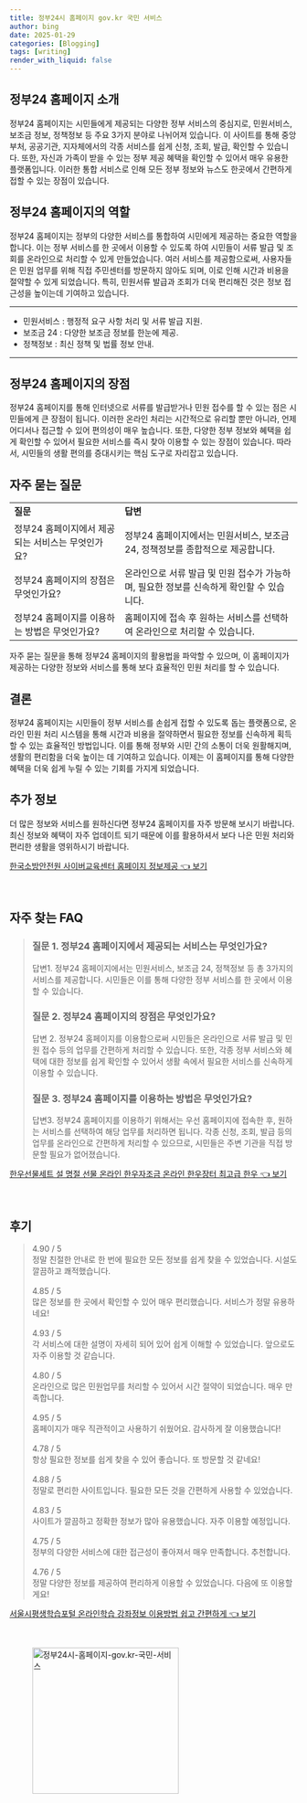 ```yaml
---
title: 정부24시 홈페이지 gov.kr 국민 서비스
author: bing
date: 2025-01-29
categories: [Blogging]
tags: [writing]
render_with_liquid: false
---
```



<h2 id='정부24_홈페이지_소개'>정부24 홈페이지 소개</h2>

<p>정부24 홈페이지는 시민들에게 제공되는 다양한 정부 서비스의 중심지로, 민원서비스, 보조금 정보, 정책정보 등 주요 3가지 분야로 나뉘어져 있습니다. 이 사이트를 통해 중앙부처, 공공기관, 지자체에서의 각종 서비스를 쉽게 신청, 조회, 발급, 확인할 수 있습니다. 또한, 자신과 가족이 받을 수 있는 정부 제공 혜택을 확인할 수 있어서 매우 유용한 플랫폼입니다. 이러한 통합 서비스로 인해 모든 정부 정보와 뉴스도 한곳에서 간편하게 접할 수 있는 장점이 있습니다.</p>

<h2 id='정부24_홈페이지의_역할'>정부24 홈페이지의 역할</h2>

<p>정부24 홈페이지는 정부의 다양한 서비스를 통합하여 시민에게 제공하는 중요한 역할을 합니다. 이는 정부 서비스를 한 곳에서 이용할 수 있도록 하여 시민들이 서류 발급 및 조회를 온라인으로 처리할 수 있게 만들었습니다. 여러 서비스를 제공함으로써, 사용자들은 민원 업무를 위해 직접 주민센터를 방문하지 않아도 되며, 이로 인해 시간과 비용을 절약할 수 있게 되었습니다. 특히, 민원서류 발급과 조회가 더욱 편리해진 것은 정보 접근성을 높이는데 기여하고 있습니다.</p>

<hr />

<ul>
    <li>민원서비스 : 행정적 요구 사항 처리 및 서류 발급 지원.</li>
    <li>보조금 24 : 다양한 보조금 정보를 한눈에 제공.</li>
    <li>정책정보 : 최신 정책 및 법률 정보 안내.</li>
</ul>

<hr />

<h2 id='정부24_홈페이지의_장점'>정부24 홈페이지의 장점</h2>

<p>정부24 홈페이지를 통해 인터넷으로 서류를 발급받거나 민원 접수를 할 수 있는 점은 시민들에게 큰 장점이 됩니다. 이러한 온라인 처리는 시간적으로 유리할 뿐만 아니라, 언제 어디서나 접근할 수 있어 편의성이 매우 높습니다. 또한, 다양한 정부 정보와 혜택을 쉽게 확인할 수 있어서 필요한 서비스를 즉시 찾아 이용할 수 있는 장점이 있습니다. 따라서, 시민들의 생활 편의를 증대시키는 핵심 도구로 자리잡고 있습니다.</p>

<h2 id='자주_묻는_질문'>자주 묻는 질문</h2>

<table>
    <tr>
        <td><b>질문</b></td>
        <td><b>답변</b></td>
    </tr>
    <tr>
        <td>정부24 홈페이지에서 제공되는 서비스는 무엇인가요?</td>
        <td>정부24 홈페이지에서는 민원서비스, 보조금 24, 정책정보를 종합적으로 제공합니다.</td>
    </tr>
    <tr>
        <td>정부24 홈페이지의 장점은 무엇인가요?</td>
        <td>온라인으로 서류 발급 및 민원 접수가 가능하며, 필요한 정보를 신속하게 확인할 수 있습니다.</td>
    </tr>
    <tr>
        <td>정부24 홈페이지를 이용하는 방법은 무엇인가요?</td>
        <td>홈페이지에 접속 후 원하는 서비스를 선택하여 온라인으로 처리할 수 있습니다.</td>
    </tr>
</table>

<p>자주 묻는 질문을 통해 정부24 홈페이지의 활용법을 파악할 수 있으며, 이 홈페이지가 제공하는 다양한 정보와 서비스를 통해 보다 효율적인 민원 처리를 할 수 있습니다.</p>

<h2 id='결론'>결론</h2>

<p>정부24 홈페이지는 시민들이 정부 서비스를 손쉽게 접할 수 있도록 돕는 플랫폼으로, 온라인 민원 처리 시스템을 통해 시간과 비용을 절약하면서 필요한 정보를 신속하게 획득할 수 있는 효율적인 방법입니다. 이를 통해 정부와 시민 간의 소통이 더욱 원활해지며, 생활의 편리함을 더욱 높이는 데 기여하고 있습니다. 이제는 이 홈페이지를 통해 다양한 혜택을 더욱 쉽게 누릴 수 있는 기회를 가지게 되었습니다.</p>

<h2 id='추가_정보'>추가 정보</h2>

<p>더 많은 정보와 서비스를 원하신다면 정부24 홈페이지를 자주 방문해 보시기 바랍니다. 최신 정보와 혜택이 자주 업데이트 되기 때문에 이를 활용하셔서 보다 나은 민원 처리와 편리한 생활을 영위하시기 바랍니다.</p>


<p><a class="click-button" title="한국소방안전원 사이버교육센터 홈페이지 정보제공" href="https://greenforu.github.io/posts/%ED%95%9C%EA%B5%AD%EC%86%8C%EB%B0%A9%EC%95%88%EC%A0%84%EC%9B%90-%EC%82%AC%EC%9D%B4%EB%B2%84%EA%B5%90%EC%9C%A1%EC%84%BC%ED%84%B0-%ED%99%88%ED%8E%98%EC%9D%B4%EC%A7%80-%EC%A0%95%EB%B3%B4%EC%A0%9C%EA%B3%B5/" rel="dofollow">한국소방안전원 사이버교육센터 홈페이지 정보제공 👈 보기</a></p><br>
<h2 id='자주_찾는_FAQ'>자주 찾는 FAQ</h2>
<div itemscope="" itemtype="https://schema.org/FAQPage"> 
<blockquote> 
<div itemscope="" itemprop="mainEntity" itemtype="https://schema.org/Question"> 
<h3 itemprop="name">질문 1. 정부24 홈페이지에서 제공되는 서비스는 무엇인가요?</h3> 
<div itemscope="" itemprop="acceptedAnswer" itemtype="https://schema.org/Answer"> 
<span itemprop="text"> 
<p>답변1. 정부24 홈페이지에서는 민원서비스, 보조금 24, 정책정보 등 총 3가지의 서비스를 제공합니다. 시민들은 이를 통해 다양한 정부 서비스를 한 곳에서 이용할 수 있습니다.</p> 
</span> 
</div> 
</div> 
<div itemscope="" itemprop="mainEntity" itemtype="https://schema.org/Question"> 
<h3 itemprop="name">질문 2. 정부24 홈페이지의 장점은 무엇인가요?</h3> 
<div itemscope="" itemprop="acceptedAnswer" itemtype="https://schema.org/Answer"> 
<span itemprop="text"> 
<p>답변 2. 정부24 홈페이지를 이용함으로써 시민들은 온라인으로 서류 발급 및 민원 접수 등의 업무를 간편하게 처리할 수 있습니다. 또한, 각종 정부 서비스와 혜택에 대한 정보를 쉽게 확인할 수 있어서 생활 속에서 필요한 서비스를 신속하게 이용할 수 있습니다.</p> 
</span> 
</div> 
</div> 
<div itemscope="" itemprop="mainEntity" itemtype="https://schema.org/Question"> 
<h3 itemprop="name">질문 3. 정부24 홈페이지를 이용하는 방법은 무엇인가요?</h3> 
<div itemscope="" itemprop="acceptedAnswer" itemtype="https://schema.org/Answer"> 
<span itemprop="text"> 
<p>답변3. 정부24 홈페이지를 이용하기 위해서는 우선 홈페이지에 접속한 후, 원하는 서비스를 선택하여 해당 업무를 처리하면 됩니다. 각종 신청, 조회, 발급 등의 업무를 온라인으로 간편하게 처리할 수 있으므로, 시민들은 주변 기관을 직접 방문할 필요가 없어졌습니다.</p> 
</span> 
</div> 
</div> 
</blockquote> 
</div>
<p><a class="click-button" title="한우선물세트 설 명절 선물 온라인 한우자조금 온라인 한우장터 최고급 한우" href="https://greenforu.github.io/posts/%ED%95%9C%EC%9A%B0%EC%84%A0%EB%AC%BC%EC%84%B8%ED%8A%B8-%EC%84%A4-%EB%AA%85%EC%A0%88-%EC%84%A0%EB%AC%BC-%EC%98%A8%EB%9D%BC%EC%9D%B8-%ED%95%9C%EC%9A%B0%EC%9E%90%EC%A1%B0%EA%B8%88-%EC%98%A8%EB%9D%BC%EC%9D%B8-%ED%95%9C%EC%9A%B0%EC%9E%A5%ED%84%B0-%EC%B5%9C%EA%B3%A0%EA%B8%89-%ED%95%9C%EC%9A%B0/" rel="dofollow">한우선물세트 설 명절 선물 온라인 한우자조금 온라인 한우장터 최고급 한우 👈 보기</a></p><br>
<h2 id='후기'>후기</h2>
<div itemscope itemtype="https://schema.org/Product">
  <blockquote>
  <div itemprop="review" itemscope itemtype="https://schema.org/Review">
      <div itemprop="reviewRating" itemscope itemtype="https://schema.org/Rating"> <span itemprop="ratingValue">4.90</span> / <span itemprop="bestRating">5</span> </div>
      <span itemprop="reviewBody">정말 친절한 안내로 한 번에 필요한 모든 정보를 쉽게 찾을 수 있었습니다. 시설도 깔끔하고 쾌적했습니다.</span>
  </div>
  <br>
  <div itemprop="review" itemscope itemtype="https://schema.org/Review">
      <div itemprop="reviewRating" itemscope itemtype="https://schema.org/Rating"> <span itemprop="ratingValue">4.85</span> / <span itemprop="bestRating">5</span> </div>
      <span itemprop="reviewBody">많은 정보를 한 곳에서 확인할 수 있어 매우 편리했습니다. 서비스가 정말 유용하네요!</span>
  </div>
  <br>
  <div itemprop="review" itemscope itemtype="https://schema.org/Review">
      <div itemprop="reviewRating" itemscope itemtype="https://schema.org/Rating"> <span itemprop="ratingValue">4.93</span> / <span itemprop="bestRating">5</span> </div>
      <span itemprop="reviewBody">각 서비스에 대한 설명이 자세히 되어 있어 쉽게 이해할 수 있었습니다. 앞으로도 자주 이용할 것 같습니다.</span>
  </div>
  <br>
  <div itemprop="review" itemscope itemtype="https://schema.org/Review">
      <div itemprop="reviewRating" itemscope itemtype="https://schema.org/Rating"> <span itemprop="ratingValue">4.80</span> / <span itemprop="bestRating">5</span> </div>
      <span itemprop="reviewBody">온라인으로 많은 민원업무를 처리할 수 있어서 시간 절약이 되었습니다. 매우 만족합니다.</span>
  </div>
  <br>
  <div itemprop="review" itemscope itemtype="https://schema.org/Review">
      <div itemprop="reviewRating" itemscope itemtype="https://schema.org/Rating"> <span itemprop="ratingValue">4.95</span> / <span itemprop="bestRating">5</span> </div>
      <span itemprop="reviewBody">홈페이지가 매우 직관적이고 사용하기 쉬웠어요. 감사하게 잘 이용했습니다!</span>
  </div>
  <br>
  <div itemprop="review" itemscope itemtype="https://schema.org/Review">
      <div itemprop="reviewRating" itemscope itemtype="https://schema.org/Rating"> <span itemprop="ratingValue">4.78</span> / <span itemprop="bestRating">5</span> </div>
      <span itemprop="reviewBody">항상 필요한 정보를 쉽게 찾을 수 있어 좋습니다. 또 방문할 것 같네요!</span>
  </div>
  <br>
  <div itemprop="review" itemscope itemtype="https://schema.org/Review">
      <div itemprop="reviewRating" itemscope itemtype="https://schema.org/Rating"> <span itemprop="ratingValue">4.88</span> / <span itemprop="bestRating">5</span> </div>
      <span itemprop="reviewBody">정말로 편리한 사이트입니다. 필요한 모든 것을 간편하게 사용할 수 있었습니다.</span>
  </div>
  <br>
  <div itemprop="review" itemscope itemtype="https://schema.org/Review">
      <div itemprop="reviewRating" itemscope itemtype="https://schema.org/Rating"> <span itemprop="ratingValue">4.83</span> / <span itemprop="bestRating">5</span> </div>
      <span itemprop="reviewBody">사이트가 깔끔하고 정확한 정보가 많아 유용했습니다. 자주 이용할 예정입니다.</span>
  </div>
  <br>
  <div itemprop="review" itemscope itemtype="https://schema.org/Review">
      <div itemprop="reviewRating" itemscope itemtype="https://schema.org/Rating"> <span itemprop="ratingValue">4.75</span> / <span itemprop="bestRating">5</span> </div>
      <span itemprop="reviewBody">정부의 다양한 서비스에 대한 접근성이 좋아져서 매우 만족합니다. 추천합니다.</span>
  </div>
  <br>
  <div itemprop="review" itemscope itemtype="https://schema.org/Review">
      <div itemprop="reviewRating" itemscope itemtype="https://schema.org/Rating"> <span itemprop="ratingValue">4.76</span> / <span itemprop="bestRating">5</span> </div>
      <span itemprop="reviewBody">정말 다양한 정보를 제공하여 편리하게 이용할 수 있었습니다. 다음에 또 이용할게요!</span>
  </div>
  </blockquote>
</div>
<p><a class="click-button" title="서울시평생학습포털 온라인학습 강좌정보 이용방법 쉽고 간편하게" href="https://greenforu.github.io/posts/%EC%84%9C%EC%9A%B8%EC%8B%9C%ED%8F%89%EC%83%9D%ED%95%99%EC%8A%B5%ED%8F%AC%ED%84%B8-%EC%98%A8%EB%9D%BC%EC%9D%B8%ED%95%99%EC%8A%B5-%EA%B0%95%EC%A2%8C%EC%A0%95%EB%B3%B4-%EC%9D%B4%EC%9A%A9%EB%B0%A9%EB%B2%95-%EC%89%BD%EA%B3%A0-%EA%B0%84%ED%8E%B8%ED%95%98%EA%B2%8C/" rel="dofollow">서울시평생학습포털 온라인학습 강좌정보 이용방법 쉽고 간편하게 👈 보기</a></p><br>
<figure class="image"><img src="https://greenforu.github.io/assets/img/thumbnail/정부24시-홈페이지-gov.kr-국민-서비스.webp" alt="정부24시-홈페이지-gov.kr-국민-서비스" width="256" height="256"></figure>
